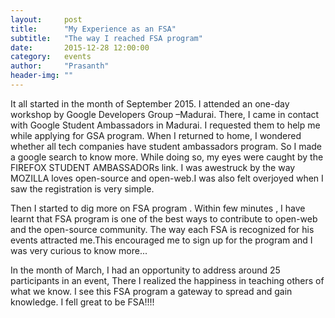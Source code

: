 ```yaml
---
layout:     post
title:      "My Experience as an FSA"
subtitle:   "The way I reached FSA program"
date:       2015-12-28 12:00:00
category:	events
author:     "Prasanth"
header-img: ""
---
```


<p>It all started in the month of September 2015. I attended an one-day workshop by Google Developers Group –Madurai. There, I came in contact with Google Student Ambassadors in Madurai. I requested  them to help me while applying for GSA program. When I returned to home, I  wondered whether all tech companies have student ambassadors program. So I made a google search to know more. While doing so, my eyes were caught by the FIREFOX STUDENT AMBASSADORs link. I was awestruck by the way MOZILLA loves open-source and open-web.I was also felt overjoyed when I saw the registration is very simple.</p>

<p>Then I started to dig more on FSA program . Within few minutes , I have learnt that FSA program is one of the best ways to contribute to open-web and  the open-source community. The way each FSA is recognized  for his events attracted me.This encouraged me to sign up for the program and I was very curious to know more...</p>

<p>In the month of March, I had an opportunity to address around 25 participants in an event, There I realized the happiness in teaching others of what we know. I see this FSA program a gateway to spread  and gain knowledge. I fell great to be FSA!!!!</p>
